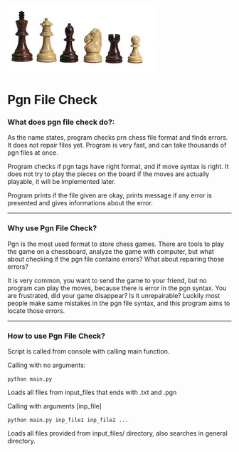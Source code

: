 ![Drag Racing](img/pgn.jpg)

# Pgn File Check

### What does pgn file check do?:
As the name states, program checks prn chess file format and finds errors. It does not repair 
files yet. Program is very fast, and can take thousands of pgn files at once. 

Program checks if pgn tags have right format, and if move syntax is right. It does not try 
to play the pieces on the board if the moves are actually playable, it will be implemented
later. 

Program prints if the file given are okay, prints message if any error is presented and 
gives informations about the error.

---

### Why use Pgn File Check?
Pgn is the most used format to store chess games. There are tools to play the game on 
a chessboard, analyze the game with computer, but what about checking if the pgn 
file contains errors? What about repairing those errors? 

It is very common, you want to send the game to your friend, but no program can play
the moves, because there is error in the pgn syntax. You are frustrated, did your game
disappear? Is it unrepairable? Luckily most people make same mistakes in the pgn file
syntax, and this program aims to locate those errors.

---

### How to use Pgn File Check?
Script is called from console with calling main function.

Calling with no arguments:
```
python main.py
```
Loads all files from input_files that ends with .txt and .pgn

Calling with arguments [inp_file]
```
python main.py inp_file1 inp_file2 ...
```
Loads all files provided from input_files/ directory, also searches in general directory.
